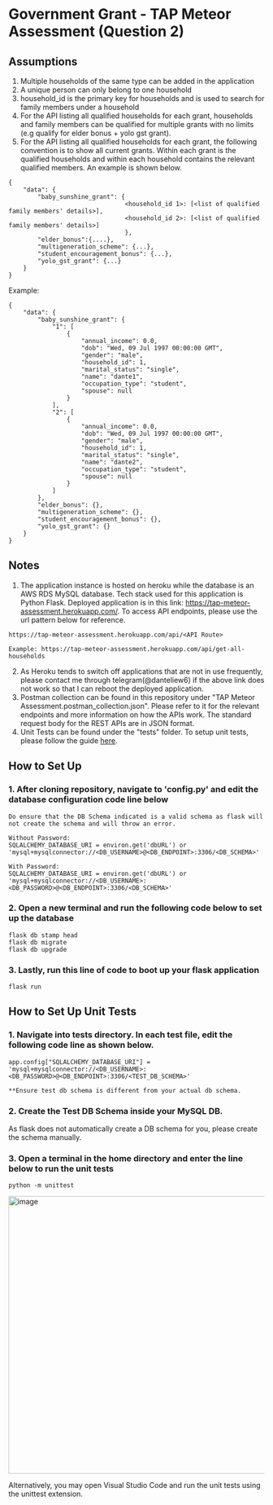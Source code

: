 
# Government Grant - TAP Meteor Assessment (Question 2)

## Assumptions
1. Multiple households of the same type can be added in the application
2. A unique person can only belong to one household
3. household_id is the primary key for households and is used to search for family members under a household
4. For the API listing all qualified households for each grant, households and family members can be qualified for multiple grants with no limits (e.g qualify for elder bonus + yolo gst grant).
5. For the API listing all qualified households for each grant, the following convention is to show all current grants. Within each grant is the qualified households and within each household contains the relevant qualified members. An example is shown below.
```
{
    "data": {
        "baby_sunshine_grant": {
                                <household_id 1>: [<list of qualified family members' details>],
                                <household_id 2>: [<list of qualified family members' details>]
                                },
        "elder_bonus":{....},
        "multigeneration_scheme": {...},
        "student_encouragement_bonus": {...},
        "yolo_gst_grant": {...}
    }
}
```
Example:
```
{
    "data": {
        "baby_sunshine_grant": {
            "1": [
                {
                    "annual_income": 0.0,
                    "dob": "Wed, 09 Jul 1997 00:00:00 GMT",
                    "gender": "male",
                    "household_id": 1,
                    "marital_status": "single",
                    "name": "dante1",
                    "occupation_type": "student",
                    "spouse": null
                }
            ],
            "2": [
                {
                    "annual_income": 0.0,
                    "dob": "Wed, 09 Jul 1997 00:00:00 GMT",
                    "gender": "male",
                    "household_id": 1,
                    "marital_status": "single",
                    "name": "dante2",
                    "occupation_type": "student",
                    "spouse": null
                }
            ]
        },
        "elder_bonus": {},
        "multigeneration_scheme": {},
        "student_encouragement_bonus": {},
        "yolo_gst_grant": {}
    }
}
```

## Notes
1. The application instance is hosted on heroku while the database is an AWS RDS MySQL database. Tech stack used for this application is Python Flask. Deployed application is in this link: https://tap-meteor-assessment.herokuapp.com/. To access API endpoints, please use the url pattern below for reference.
```
https://tap-meteor-assessment.herokuapp.com/api/<API Route>

Example: https://tap-meteor-assessment.herokuapp.com/api/get-all-households
```
2. As Heroku tends to switch off applications that are not in use frequently, please contact me through telegram(@danteliew6) if the above link does not work so that I can reboot the deployed application.
3. Postman collection can be found in this repository under "TAP Meteor Assessment.postman_collection.json". Please refer to it for the relevant endpoints and more information on how the APIs work. The standard request body for the REST APIs are in JSON format.
4. Unit Tests can be found under the "tests" folder. To setup unit tests, please follow the guide [here](#how-to-set-up-unit-tests).

## How to Set Up
### 1. After cloning repository, navigate to 'config.py' and edit the database configuration code line below

```
Do ensure that the DB Schema indicated is a valid schema as flask will not create the schema and will throw an error.

Without Password:
SQLALCHEMY_DATABASE_URI = environ.get('dbURL') or 'mysql+mysqlconnector://<DB_USERNAME>@<DB_ENDPOINT>:3306/<DB_SCHEMA>'

With Password:
SQLALCHEMY_DATABASE_URI = environ.get('dbURL') or 'mysql+mysqlconnector://<DB_USERNAME>:<DB_PASSWORD>@<DB_ENDPOINT>:3306/<DB_SCHEMA>'
```

### 2. Open a new terminal and run the following code below to set up the database
```
flask db stamp head
flask db migrate
flask db upgrade
```

### 3. Lastly, run this line of code to boot up your flask application
```
flask run
```

## How to Set Up Unit Tests
### 1. Navigate into tests directory. In each test file, edit the following code line as shown below.
```
app.config["SQLALCHEMY_DATABASE_URI"] = 'mysql+mysqlconnector://<DB_USERNAME>:<DB_PASSWORD>@<DB_ENDPOINT>:3306/<TEST_DB_SCHEMA>'

**Ensure test db schema is different from your actual db schema.
```

### 2. Create the Test DB Schema inside your MySQL DB.
As flask does not automatically create a DB schema for you, please create the schema manually.

### 3. Open a terminal in the home directory and enter the line below to run the unit tests
```
python -m unittest
```
<img width="545" alt="image" src="https://user-images.githubusercontent.com/61372973/178247149-007734a2-c53b-44f7-a030-850e61695908.png">

Alternatively, you may open Visual Studio Code and run the unit tests using the unittest extension.

